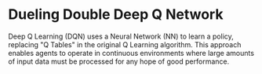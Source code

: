 # Dueling Double Deep Q Network
Deep Q Learning (DQN) uses a Neural Network (NN) to learn a policy, replacing "Q Tables" in the original Q Learning algorithm. This approach enables agents to operate in continuous environments where large amounts of input data must be processed for any hope of good performance.
